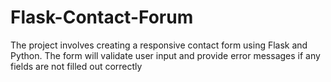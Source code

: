 # Flask-Contact-Forum
The project involves creating a responsive contact form using Flask and Python. The form will validate user input and provide error messages if any fields are not filled out correctly
